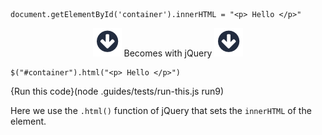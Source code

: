 ```
document.getElementById('container').innerHTML = "<p> Hello </p>"
```

<p style="text-align:center;"> <img src=".guides/img/arrow_down.png" class="arrow_down" /> Becomes with jQuery <img src=".guides/img/arrow_down.png" class="arrow_down" /> </p>

```
$("#container").html("<p> Hello </p>")
```
{Run this code}(node .guides/tests/run-this.js run9)

Here we use the `.html()` function of jQuery that sets the `innerHTML` of the element.
